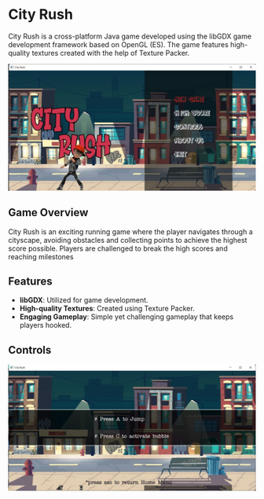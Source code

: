 # City Rush

City Rush is a cross-platform Java game developed using the libGDX game development framework based on OpenGL (ES). The game features high-quality textures created with the help of Texture Packer.

![Main Menu](./screenshots/photo_2024-06-04_14-18-43.jpg)


## Game Overview

City Rush is an exciting running game where the player navigates through a cityscape, avoiding obstacles and collecting points to achieve the highest score possible. Players are challenged to break the high scores and reaching milestones


## Features

- **libGDX**: Utilized for game development.
- **High-quality Textures**: Created using Texture Packer.
- **Engaging Gameplay**: Simple yet challenging gameplay that keeps players hooked.


## Controls

![Controls](./screenshots/photo_2024-06-04_14-19-06.jpg)


